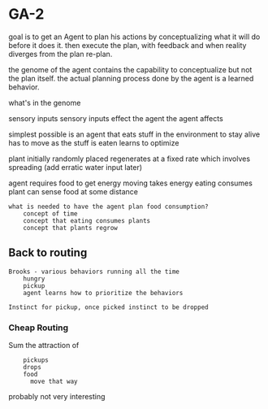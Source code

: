 

# GA-2

goal is to get an Agent to plan his actions by conceptualizing what it
will do before it does it.  then execute the plan, with feedback and
when reality diverges from the plan re-plan.

the genome of the agent contains the capability to conceptualize
but not the plan itself.  the actual planning process done by
the agent is a learned behavior. 

what's in the genome

  sensory inputs 
  sensory inputs effect the agent 
  the agent affects
  
  simplest possible is an agent that 
    eats stuff in the environment to stay alive
    has to move as the stuff is eaten
    learns to optimize 
    
  plant
    initially randomly placed
    regenerates at a fixed rate which involves spreading
    (add erratic water input later)
        
  agent 
    requires food to get energy
    moving takes energy
    eating consumes plant
    can sense food at some distance
    
    what is needed to have the agent plan food consumption?
        concept of time
        concept that eating consumes plants
        concept that plants regrow
     

## Back to routing
   
    Brooks - various behaviors running all the time
        hungry
        pickup
        agent learns how to prioritize the behaviors
        
    Instinct for pickup, once picked instinct to be dropped
    
### Cheap Routing
Sum the attraction of 

        pickups
        drops
        food
          move that way
          
probably not very interesting
          